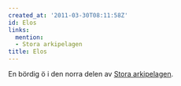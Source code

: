 ```yaml
---
created_at: '2011-03-30T08:11:58Z'
id: Elos
links:
  mention:
  - Stora arkipelagen
title: Elos
---
```


En bördig ö i den norra delen av [Stora arkipelagen].

  [Stora arkipelagen]: Stora_arkipelagen